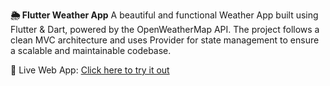 **🌦️ Flutter Weather App**
A beautiful and functional Weather App built using Flutter & Dart, powered by the OpenWeatherMap API. The project follows a clean MVC architecture and uses Provider for state management to ensure a scalable and maintainable codebase.

🔗 Live Web App: [Click here to try it out]([url](https://harsh56845.github.io/weather_app_1/))
